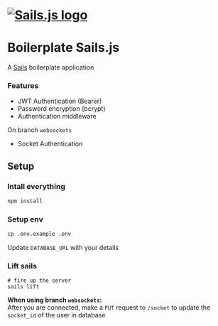 # [![Sails.js logo](http://balderdashy.github.io/sails/images/logo.png "Sails.js")](http://sailsjs.com)

# Boilerplate Sails.js

A [Sails](https://sailsjs.com) boilerplate application


### Features

+ JWT Authentication (Bearer)
+ Password encryption (bcrypt)
+ Authentication middleware

On branch `websockets`
+ Socket Authentication

## Setup

### Intall everything
```sh
npm install
```

### Setup env
```sh
cp .env.example .env
```

Update `DATABASE_URL` with your details

### Lift sails
```
# fire up the server
sails lift
```

**When using branch `websockets`:**  
After you are connected, make a `PUT` request to `/socket` to update the `socket_id` of the user in database

